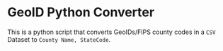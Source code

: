 # GeoID Python Converter

This is a python script that converts GeoIDs/FIPS county codes in a `CSV` Dataset to `County Name, StateCode`.

